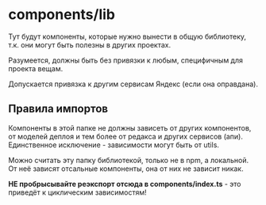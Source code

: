 # components/lib

Тут будут компоненты, которые нужно вынести в общую библиотеку, т.к. они могут быть полезны в других проектах.

Разумеется, должны быть без привязки к любым, специфичным для проекта вещам.

Допускается привязка к другим сервисам Яндекс (если она оправдана).

## Правила импортов
Компоненты в этой папке не должны зависеть от других компонентов, от моделей деплоя и тем более от редакса и других сервисов (апи). Единственное исключение - зависимости могут быть от utils.

Можно считать эту папку библиотекой, только не в npm, а локальной. От неё зависят отсальные компоненты, она от них не зависит никак.

**НЕ пробрысывайте реэкспорт отсюда в components/index.ts** - это приведёт к циклическим зависимостям!
